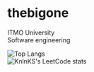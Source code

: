 <h1>thebigone</h1>
ITMO University<br>
Software engineering

![Top Langs](https://github-readme-stats.vercel.app/api/top-langs/?username=0blto&theme=codeSTACKr) <br>
![KnlnKS's LeetCode stats](https://leetcode-stats-six.vercel.app/api?username=0blto&theme=dark)
